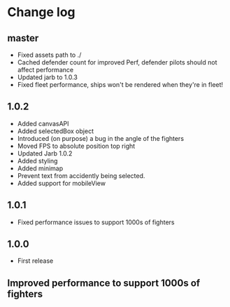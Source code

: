 # Change log
## master
- Fixed assets path to ./
- Cached defender count for improved Perf, defender pilots should not affect performance
- Updated jarb to 1.0.3
- Fixed fleet performance, ships won't be rendered when they're in fleet!
## 1.0.2
- Added canvasAPI
- Added selectedBox object
- Introduced (on purpose) a bug in the angle of the fighters
- Moved FPS to absolute position top right
- Updated Jarb 1.0.2
- Added styling
- Added minimap
- Prevent text from accidently being selected.
- Added support for mobileView
## 1.0.1
- Fixed performance issues to support 1000s of fighters
## 1.0.0
- First release
## Improved performance to support 1000s of fighters